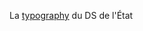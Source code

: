 La [typography](https://gouvfr.atlassian.net/wiki/spaces/DB/pages/223019527/Typographie+-+Typography) du DS de l'État
